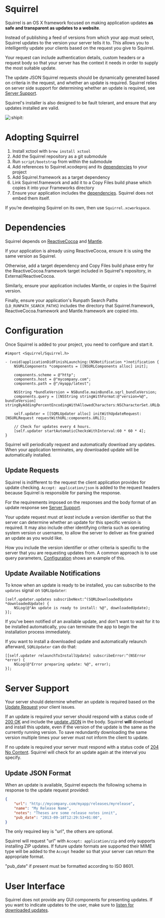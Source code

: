 # Squirrel

Squirrel is an OS X framework focused on making application updates **as safe
and transparent as updates to a website**.

Instead of publishing a feed of versions from which your app must select,
Squirrel updates to the version your server tells it to. This allows you to
intelligently update your clients based on the request you give to Squirrel.

Your request can include authentication details, custom headers or a request
body so that your server has the context it needs in order to supply the most
suitable update.

The update JSON Squirrel requests should be dynamically generated based on
criteria in the request, and whether an update is required. Squirrel relies
on server side support for determining whether an update is required, see
[Server Support](#server-support).

Squirrel's installer is also designed to be fault tolerant, and ensure that any
updates installed are valid.

![:shipit:](http://shipitsquirrel.github.io/images/ship%20it%20squirrel.png)

# Adopting Squirrel

1. Install xctool with `brew install xctool`
1. Add the Squirrel repository as a git submodule
1. Run `script/bootstrap` from within the submodule
1. Add references to Squirrel.xcodeproj and its [dependencies](#dependencies) to
   your project
1. Add Squirrel.framework as a target dependency
1. Link Squirrel.framework and add it to a Copy Files build phase which copies
it into your Frameworks directory
1. Ensure your application includes the [dependencies](#dependencies). Squirrel
does not embed them itself.

If you’re developing Squirrel on its own, then use `Squirrel.xcworkspace`.

# Dependencies

Squirrel depends on [ReactiveCocoa](http://github.com/ReactiveCocoa/ReactiveCocoa)
and [Mantle](https://github.com/Mantle/Mantle).

If your application is already using ReactiveCocoa, ensure it is using the same
version as Squirrel.

Otherwise, add a target dependency and Copy Files build phase entry for the
ReactiveCocoa.framework target included in Squirrel's repository, in
External/ReactiveCocoa.

Similarly, ensure your application includes Mantle, or copies in the Squirrel
version.

Finally, ensure your application's Runpath Search Paths (`LD_RUNPATH_SEARCH_PATHS`)
includes the directory that Squirrel.framework, ReactiveCocoa.framework
and Mantle.framework are copied into.

# Configuration

Once Squirrel is added to your project, you need to configure and start it.

```objc
#import <Squirrel/Squirrel.h>

- (void)applicationDidFinishLaunching:(NSNotification *)notification {
	NSURLComponents *components = [[NSURLComponents alloc] init];

	components.scheme = @"http";
	components.host = @"mycompany.com";
	components.path = @"/myapp/latest";

	NSString *bundleVersion = NSBundle.mainBundle.sqrl_bundleVersion;
	components.query = [[NSString stringWithFormat:@"version=%@", bundleVersion] stringByAddingPercentEncodingWithAllowedCharacters:NSCharacterSet.URLQueryAllowedCharacterSet]

	self.updater = [[SQRLUpdater alloc] initWithUpdateRequest:[NSURLRequest requestWithURL:components.URL]];

	// Check for updates every 4 hours.
	[self.updater startAutomaticChecksWithInterval:60 * 60 * 4];
}
```

Squirrel will periodically request and automatically download any updates. When
your application terminates, any downloaded update will be automatically
installed.

## Update Requests

Squirrel is indifferent to the request the client application provides for
update checking. `Accept: application/json` is added to the request headers
because Squirrel is responsible for parsing the response.

For the requirements imposed on the responses and the body format of an update
response see [Server Support](#server-support).

Your update request must *at least* include a version identifier so that the
server can determine whether an update for this specific version is required. It
may also include other identifying criteria such as operating system version or
username, to allow the server to deliver as fine grained an update as you
would like.

How you include the version identifier or other criteria is specific to the
server that you are requesting updates from. A common approach is to use query
parameters, [Configuration](#configuration) shows an example of this.

## Update Available Notifications

To know when an update is ready to be installed, you can subscribe to the
`updates` signal on `SQRLUpdater`:

```objc
[self.updater.updates subscribeNext:^(SQRLDownloadedUpdate *downloadedUpdate) {
    NSLog(@"An update is ready to install: %@", downloadedUpdate);
}];
```

If you've been notified of an available update, and don't want to wait for it to
be installed automatically, you can terminate the app to begin the installation
process immediately.

If you want to install a downloaded update and automatically relaunch afterward,
`SQRLUpdater` can do that:

```objc
[[self.updater relaunchToInstallUpdate] subscribeError:^(NSError *error) {
    NSLog(@"Error preparing update: %@", error);
}];
```

# Server Support

Your server should determine whether an update is required based on the
[Update Request](#update-requests) your client issues.

If an update is required your server should respond with a status code of
[200 OK](http://tools.ietf.org/html/rfc2616#section-10.2.1) and include the
[update JSON](#update-json-format) in the body. Squirrel **will** download and
install this update, even if the version of the update is the same as the
currently running version. To save redundantly downloading the same version
multiple times your server must not inform the client to update.

If no update is required your server must respond with a status code of
[204 No Content](http://tools.ietf.org/html/rfc2616#section-10.2.5). Squirrel
will check for an update again at the interval you specify.

## Update JSON Format

When an update is available, Squirrel expects the following schema in response
to the update request provided:

```json
{
	"url": "http://mycompany.com/myapp/releases/myrelease",
	"name": "My Release Name",
	"notes": "Theses are some release notes innit",
	"pub_date": "2013-09-18T12:29:53+01:00",
}
```

The only required key is "url", the others are optional.

Squirrel will request "url" with `Accept: application/zip` and only supports
installing ZIP updates. If future update formats are supported their MIME type
will be added to the `Accept` header so that your server can return the
appropriate format.

"pub_date" if present must be formatted according to ISO 8601.

# User Interface

Squirrel does not provide any GUI components for presenting updates. If you want
to indicate updates to the user, make sure to [listen for downloaded
updates](#update-available-notifications).
